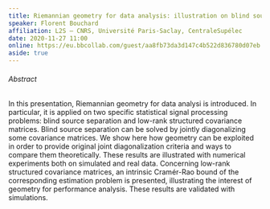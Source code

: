 ```yaml
---
title: Riemannian geometry for data analysis: illustration on blind source separation and low-rank structured covariance matrices
speaker: Florent Bouchard
affiliation: L2S — CNRS, Université Paris-Saclay, CentraleSupélec
date: 2020-11-27 11:00
online: https://eu.bbcollab.com/guest/aa8fb73da3d147c4b522d836780d07eb
aside: true
---
```


###### Abstract

In this presentation, Riemannian geometry for data analysi is introduced. In
particular, it is applied on two specific statistical signal processing
problems: blind source separation and low-rank structured covariance matrices.
Blind source separation can be solved by jointly diagonalizing some covariance
matrices. We show here how geometry can be exploited in order to provide
original joint diagonalization criteria and ways to compare them theoretically.
These results are illustrated with numerical experiments both on simulated and
real data. Concerning low-rank structured covariance matrices, an intrinsic
Cramér-Rao bound of the corresponding estimation problem is presented,
illustrating the interest of geometry for performance analysis. These results
are validated with simulations.

